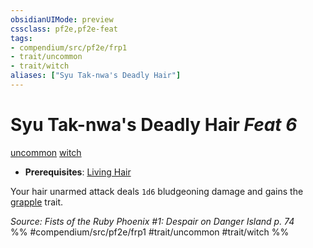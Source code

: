```yaml
---
obsidianUIMode: preview
cssclass: pf2e,pf2e-feat
tags:
- compendium/src/pf2e/frp1
- trait/uncommon
- trait/witch
aliases: ["Syu Tak-nwa's Deadly Hair"]
---
```

# Syu Tak-nwa's Deadly Hair  *Feat 6*  
[uncommon](rules/traits/uncommon.md)  [witch](rules/traits/witch-apg.md)  

- **Prerequisites**: [Living Hair](compendium/feats/living-hair-apg.md)

Your hair unarmed attack deals `1d6` bludgeoning damage and gains the [grapple](rules/traits/grapple.md) trait.

*Source: Fists of the Ruby Phoenix #1: Despair on Danger Island p. 74*  
%% #compendium/src/pf2e/frp1 #trait/uncommon #trait/witch %%